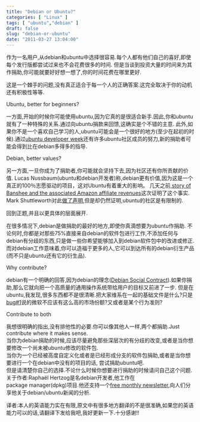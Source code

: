 ```yaml
---
title: "Debian or Ubuntu?"
categories: [ "Linux" ]
tags: [ "ubuntu","debian" ]
draft: false
slug: "debian-or-ubuntu"
date: "2011-03-27 13:04:00"
---
```


作为一名用户,从debian和ubuntu中选择很容易.每个人都有他们自己的喜好,即使每个发行版都尝试过来也不会花费很多的时间.  但是当谈到投资大量的时间来为其作捐助,你可能就要好好想一想了,你的时间花费在哪里更好.

这是一个棘手的问题,没有真正适合于每一个人的正确答案.这完全取决于你的动机还有积极性等等.


<!--more-->


Ubuntu, better for beginners?

一方面,开始的时候你可能使用ubuntu,因为它真的是很适合新手.因此,你和ubuntu就有了一种特殊的关系.通过向ubuntu捐款来回馈,这确实是个不错的主意.
此外,如果你不是一个喜欢自己学习的人,ubuntu可能会是一个很好的地方(至少在起初的时候).通过[ubuntu developer week](https://wiki.ubuntu.com/UbuntuDeveloperWeek)还有许多ubuntu社区成员的努力,新的捐助者可能会得到比在debian多得多的指导.

Debian, better values?

另一方面,一旦你成为了捐助者,你可能就会坚持下去,因为社区还有你所贡献的价值.
Lucas Nussbaum(ubuntu和debian开发者)称,debian更有价值,因为这是一个真正的100％志愿驱动的项目，这对Ubuntu有着重大的影响。
几天之前,[story of Banshee and the associated Amazon affiliate revenues](http://www.vuntz.net/journal/post/2011/02/28/Canonical%2C-you-re-breaking-my-heart)这次证明了这个事实. Mark Shuttleworth对此[做了声明](http://www.markshuttleworth.com/archives/611#comment-345695),但是却仍然证明,ubuntu的社区是有限制的.

回到正题,并且以更具体的层面展开.

在很多情况下,debian是做捐助的最好的地方,即使你真滴想要为ubuntu作捐助.  不论何时,你都是对那些75%直接来自debian的软件包进行工作,不添加任何与debian有分歧的东西,只是做一些你希望能够加入到debian软件包中的改进或修正.
而对debian工作意味着,你可以造福于更多的人,它可以到达所有的debian衍生产品(而不只是ubuntu还有它的衍生品).

Why contribute?

debian有一个明确的回答,因为debian的理念([Debian Social Contract](http://www.debian.org/social_contract)).如果你捐助,那么它就向把一个高质量的通用操作系统带给用户的目标又前进了一步.
但是在ubuntu,我发现,很多东西都不是很清晰.把大家维系在一起的基础文件是什么?只是[bug#1](https://bugs.launchpad.net/ubuntu/+bug/1)说的微软不应该有这么高的市场份额?又或者是某个行为准则?

Contribute to both

我想很明确的指出,没有排他性的必要.你可以像其他人一样,两个都捐助.Just contribute where it makes sense.  
当你为debian捐助的时候,应该尽量避免那些深层次的有分歧的改变,或者是当你想要修改一个尚未被ubuntu修改的软件包.  
当你为一个已经被高度自定义化或者是已经形成分支的软件包捐助,或者是当你想要进行一个在debian中没有的项目的话, 尝试捐助ubuntu吧.  
但是请清楚你自己的选择.不论什么时候你想要进行捐助的时候请问自己这个问题.  
关于作者:Raphaël Hertzog是名debian开发者,他工作在package manager(dpkg)项目.他还支持一个[free monthly newsletter](ttp://raphaelhertzog.com/email-newsletter/),向人们分享他关于debian/ubuntu新闻的分析.

译者:本人的英语能力实在有限,原文中有很多地方翻译的不是很准确,如果您的英语能力可以的话,请翻译下发给我吧,我好更新一下.十分感谢!!
